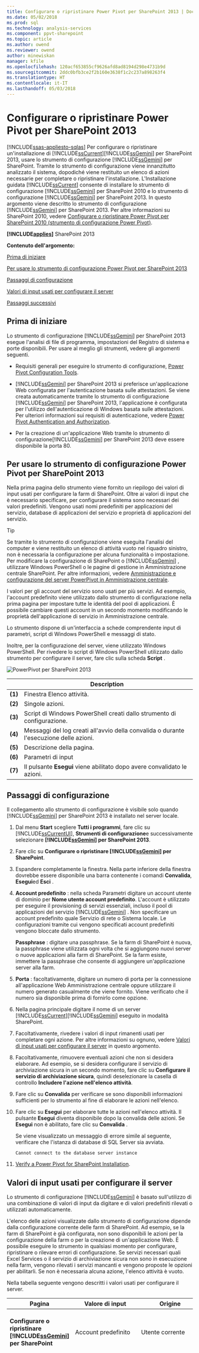 ```yaml
---
title: Configurare o ripristinare Power Pivot per SharePoint 2013 | Documenti Microsoft
ms.date: 05/02/2018
ms.prod: sql
ms.technology: analysis-services
ms.component: ppvt-sharepoint
ms.topic: article
ms.author: owend
ms.reviewer: owend
author: minewiskan
manager: kfile
ms.openlocfilehash: 120acf653855cf9626afd8ad8194d298e4731b9d
ms.sourcegitcommit: 2ddc0bfb3ce2f2b160e3638f1c2c237a898263f4
ms.translationtype: HT
ms.contentlocale: it-IT
ms.lasthandoff: 05/03/2018
---
```

# <a name="configure-or-repair-power-pivot-for-sharepoint-2013"></a>Configurare o ripristinare Power Pivot per SharePoint 2013
[!INCLUDE[ssas-appliesto-sqlas](../../includes/ssas-appliesto-sqlas.md)]
  Per configurare o ripristinare un'installazione di [!INCLUDE[ssCurrent](../../includes/sscurrent-md.md)][!INCLUDE[ssGemini](../../includes/ssgemini-md.md)] per SharePoint 2013, usare lo strumento di configurazione [!INCLUDE[ssGemini](../../includes/ssgemini-md.md)] per SharePoint. Tramite lo strumento di configurazione viene innanzitutto analizzato il sistema, dopodiché viene restituito un elenco di azioni necessarie per completare o ripristinare l'installazione. L'Installazione guidata [!INCLUDE[ssCurrent](../../includes/sscurrent-md.md)] consente di installare lo strumento di configurazione [!INCLUDE[ssGemini](../../includes/ssgemini-md.md)] per SharePoint 2010 e lo strumento di configurazione [!INCLUDE[ssGemini](../../includes/ssgemini-md.md)] per SharePoint 2013. In questo argomento viene descritto lo strumento di configurazione [!INCLUDE[ssGemini](../../includes/ssgemini-md.md)] per SharePoint 2013. Per altre informazioni su SharePoint 2010, vedere [Configurare o ripristinare Power Pivot per SharePoint 2010 (strumento di configurazione Power Pivot)](http://msdn.microsoft.com/en-us/d61f49c5-efaa-4455-98f2-8c293fa50046).  
  
 **[!INCLUDE[applies](../../includes/applies-md.md)]**  SharePoint 2013  
  
 **Contenuto dell'argomento:**  
  
 [Prima di iniziare](#bkmk_before)  
  
 [Per usare lo strumento di configurazione Power Pivot per SharePoint 2013](#bkmk_using)  
  
 [Passaggi di configurazione](#bkmk_steps)  
  
 [Valori di input usati per configurare il server](#bkmk_input)  
  
 [Passaggi successivi](#bkmk_nextsteps)  
  
##  <a name="bkmk_before"></a> Prima di iniziare  
 Lo strumento di configurazione [!INCLUDE[ssGemini](../../includes/ssgemini-md.md)] per SharePoint 2013 esegue l'analisi di file di programma, impostazioni del Registro di sistema e porte disponibili. Per usare al meglio gli strumenti, vedere gli argomenti seguenti.  
  
-   Requisiti generali per eseguire lo strumento di configurazione, [Power Pivot Configuration Tools](../../analysis-services/power-pivot-sharepoint/power-pivot-configuration-tools.md).  
  
-   [!INCLUDE[ssGemini](../../includes/ssgemini-md.md)] per SharePoint 2013 si preferisce un'applicazione Web configurata per l'autenticazione basata sulle attestazioni. Se viene creata automaticamente tramite lo strumento di configurazione [!INCLUDE[ssGemini](../../includes/ssgemini-md.md)] per SharePoint 2013, l'applicazione è configurata per l'utilizzo dell'autenticazione di Windows basata sulle attestazioni. Per ulteriori informazioni sui requisiti di autenticazione, vedere [Power Pivot Authentication and Authorization](../../analysis-services/power-pivot-sharepoint/power-pivot-authentication-and-authorization.md).  
  
-   Per la creazione di un'applicazione Web tramite lo strumento di configurazione[!INCLUDE[ssGemini](../../includes/ssgemini-md.md)] per SharePoint 2013 deve essere disponibile la porta 80.  
  
##  <a name="bkmk_using"></a> Per usare lo strumento di configurazione Power Pivot per SharePoint 2013  
 Nella prima pagina dello strumento viene fornito un riepilogo dei valori di input usati per configurare la farm di SharePoint. Oltre ai valori di input che è necessario specificare, per configurare il sistema sono necessari dei valori predefiniti. Vengono usati nomi predefiniti per applicazioni del servizio, database di applicazioni del servizio e proprietà di applicazioni del servizio.  
  
> [!TIP]  
>  Se tramite lo strumento di configurazione viene eseguita l'analisi del computer e viene restituito un elenco di attività vuoto nel riquadro sinistro, non è necessaria la configurazione per alcuna funzionalità o impostazione. Per modificare la configurazione di SharePoint o [!INCLUDE[ssGemini](../../includes/ssgemini-md.md)] , utilizzare Windows PowerShell o le pagine di gestione in Amministrazione centrale SharePoint. Per altre informazioni, vedere [Amministrazione e configurazione del server PowerPivot in Amministrazione centrale](../../analysis-services/power-pivot-sharepoint/power-pivot-server-administration-and-configuration-in-central-administration.md).  
  
 I valori per gli account del servizio sono usati per più servizi. Ad esempio, l'account predefinito viene utilizzato dallo strumento di configurazione nella prima pagina per impostare tutte le identità del pool di applicazioni. È possibile cambiare questi account in un secondo momento modificando le proprietà dell'applicazione di servizio in Amministrazione centrale.  
  
 Lo strumento dispone di un'interfaccia a schede comprendente input di parametri, script di Windows PowerShell e messaggi di stato.  
  
 Inoltre, per la configurazione del server, viene utilizzato Windows PowerShell. Per rivedere lo script di Windows PowerShell utilizzato dallo strumento per configurare il server, fare clic sulla scheda **Script** .  
  
 ![PowerPivot per SharePoint 2013](../../analysis-services/power-pivot-sharepoint/media/ssas-powerpivot-configtool-4-sharepoint2013-mainpage-configure.gif "PowerPivot per SharePoint 2013")  
  
||Description|  
|-|-----------------|  
|**(1)**|Finestra Elenco attività.|  
|**(2)**|Singole azioni.|  
|**(3)**|Script di Windows PowerShell creati dallo strumento di configurazione.|  
|**(4)**|Messaggi del log creati all'avvio della convalida o durante l'esecuzione delle azioni.|  
|**(5)**|Descrizione della pagina.|  
|**(6)**|Parametri di input|  
|**(7)**|Il pulsante **Esegui** viene abilitato dopo avere convalidato le azioni.|  
  
##  <a name="bkmk_steps"></a> Passaggi di configurazione  
 Il collegamento allo strumento di configurazione è visibile solo quando [!INCLUDE[ssGemini](../../includes/ssgemini-md.md)] per SharePoint 2013 è installato nel server locale.  
  
1.  Dal menu **Start** scegliere **Tutti i programmi**, fare clic su [!INCLUDE[ssCurrentUI](../../includes/sscurrentui-md.md)], **Strumenti di configurazione**e successivamente selezionare **[!INCLUDE[ssGemini](../../includes/ssgemini-md.md)] per SharePoint 2013**.  
  
2.  Fare clic su **Configurare o ripristinare [!INCLUDE[ssGemini](../../includes/ssgemini-md.md)] per SharePoint**.  
  
3.  Espandere completamente la finestra. Nella parte inferiore della finestra dovrebbe essere disponibile una barra contenente i comandi **Convalida**, **Esegui**ed **Esci** .  
  
4.  **Account predefinito** : nella scheda Parametri digitare un account utente di dominio per **Nome utente account predefinito**. L'account è utilizzato per eseguire il provisioning di servizi essenziali, incluso il pool di applicazioni del servizio [!INCLUDE[ssGemini](../../includes/ssgemini-md.md)] . Non specificare un account predefinito quale Servizio di rete o Sistema locale. Le configurazioni tramite cui vengono specificati account predefiniti vengono bloccate dallo strumento.  
  
     **Passphrase** : digitare una passphrase. Se la farm di SharePoint è nuova, la passphrase viene utilizzata ogni volta che si aggiungono nuovi server o nuove applicazioni alla farm di SharePoint. Se la farm esiste, immettere la passphrase che consente di aggiungere un'applicazione server alla farm.  
  
5.  **Porta** : facoltativamente, digitare un numero di porta per la connessione all'applicazione Web Amministrazione centrale oppure utilizzare il numero generato casualmente che viene fornito. Viene verificato che il numero sia disponibile prima di fornirlo come opzione.  
  
6.  Nella pagina principale digitare il nome di un server [!INCLUDE[ssCurrent](../../includes/sscurrent-md.md)][!INCLUDE[ssGemini](../../includes/ssgemini-md.md)] eseguito in modalità SharePoint.  
  
7.  Facoltativamente, rivedere i valori di input rimanenti usati per completare ogni azione. Per altre informazioni su ognuno, vedere [Valori di input usati per configurare il server](#bkmk_input) in questo argomento.  
  
8.  Facoltativamente, rimuovere eventuali azioni che non si desidera elaborare. Ad esempio, se si desidera configurare il servizio di archiviazione sicura in un secondo momento, fare clic su **Configurare il servizio di archiviazione sicura**, quindi deselezionare la casella di controllo **Includere l'azione nell'elenco attività**.  
  
9. Fare clic su **Convalida** per verificare se sono disponibili informazioni sufficienti per lo strumento al fine di elaborare le azioni nell'elenco.  
  
10. Fare clic su **Esegui** per elaborare tutte le azioni nell'elenco attività. Il pulsante **Esegui** diventa disponibile dopo la convalida delle azioni. Se **Esegui** non è abilitato, fare clic su **Convalida** .  
  
     Se viene visualizzato un messaggio di errore simile al seguente, verificare che l'istanza di database di SQL Server sia avviata.  
  
    ```  
    Cannot connect to the database server instance  
    ```  
  
11. [Verify a Power Pivot for SharePoint Installation](../../analysis-services/instances/install-windows/verify-a-power-pivot-for-sharepoint-installation.md).  
  
##  <a name="bkmk_input"></a> Valori di input usati per configurare il server  
 Lo strumento di configurazione [!INCLUDE[ssGemini](../../includes/ssgemini-md.md)] è basato sull'utilizzo di una combinazione di valori di input da digitare e di valori predefiniti rilevati o utilizzati automaticamente.  
  
 L'elenco delle azioni visualizzate dallo strumento di configurazione dipende dalla configurazione corrente delle farm di SharePoint. Ad esempio, se la farm di SharePoint è già configurata, non sono disponibili le azioni per la configurazione della farm o per la creazione di un'applicazione Web. È possibile eseguire lo strumento in qualsiasi momento per configurare, ripristinare o rilevare errori di configurazione. Se servizi necessari quali Excel Services o il servizio di archiviazione sicura non sono in esecuzione nella farm, vengono rilevati i servizi mancanti e vengono proposte le opzioni per abilitarli. Se non è necessaria alcuna azione, l'elenco attività è vuoto.  
  
 Nella tabella seguente vengono descritti i valori usati per configurare il server.  
  
|Pagina|Valore di input|Origine|Description|  
|----------|-----------------|------------|-----------------|  
|**Configurare o ripristinare [!INCLUDE[ssGemini](../../includes/ssgemini-md.md)] per SharePoint**|Account predefinito|Utente corrente|L'account predefinito è un account utente di Windows di dominio utilizzato per effettuare il provisioning di servizi condivisi nella farm. Viene utilizzato per il provisioning degli elementi seguenti:|  
||||-<br />                    [!INCLUDE[ssGemini](../../includes/ssgemini-md.md)] predefinita|  
||||- Servizio di archiviazione sicura|  
||||- Excel Services|  
||||- Identità del pool di applicazioni Web|  
||||- Amministratore della raccolta siti|  
||||- Account di aggiornamento dati automatico di [!INCLUDE[ssGemini](../../includes/ssgemini-md.md)] .|  
||||Per impostazione predefinita, viene usato l'account di dominio dell'utente corrente.<br /><br /> Nota: è consigliabile sostituire il valore predefinito, a meno che non si configuri un server per fini di valutazione e non di produzione.<br /><br /> È possibile modificare le identità del servizio dopo la configurazione o la riparazione usando Amministrazione centrale.<br /><br /> Facoltativamente, nello strumento di configurazione [!INCLUDE[ssGemini](../../includes/ssgemini-md.md)] specificare gli account dedicati per gli elementi seguenti:|  
||||-Applicazione Web, tramite la pagina **Creare applicazione Web predefinita** (supponendo che si stia creando un'applicazione Web per la farm).|  
||||-<br />                    [!INCLUDE[ssGemini](../../includes/ssgemini-md.md)] , con la pagina **Creare account automatico per DataRefresh** in questo strumento.|  
||Server di database|Istanza denominata di [!INCLUDE[ssGemini](../../includes/ssgemini-md.md)] locale, se disponibile|Se un'istanza del motore di database è installata come istanza denominata di [!INCLUDE[ssGemini](../../includes/ssgemini-md.md)] , il campo del server di database viene popolato dallo strumento con il nome di questa istanza. Se il motore di database non è installato, questo campo è vuoto.<br /><br /> **Server di database**  è un parametro obbligatorio. Può trattarsi di qualsiasi versione o edizione di SQL Server supportata per le farm SharePoint.|  
||Passphrase|Input dell'utente|Se si crea una nuova farm, come relativa passphrase viene utilizzata quella immessa. Se si aggiunge [!INCLUDE[ssGemini](../../includes/ssgemini-md.md)] per SharePoint a una farm esistente, digitare la passphrase esistente della farm.|  
||Porta di Amministrazione centrale SharePoint|Predefinito, se necessario|Se la farm non è configurata, vengono fornite opzioni per creare la farm e un endpoint HTTP ad Amministrazione centrale. Viene selezionato un numero di porta generato casualmente che non è in uso.|  
||[!INCLUDE[ssGemini](../../includes/ssgemini-md.md)] per Excel Services ([NomeServer]\ [!INCLUDE[ssGemini](../../includes/ssgemini-md.md)])|Input dell'utente|Il server [!INCLUDE[ssGemini](../../includes/ssgemini-md.md)] è necessario in Excel Services per abilitare le caratteristiche principali di [!INCLUDE[ssGemini](../../includes/ssgemini-md.md)] . Il nome del server digitato in questa pagina viene aggiunto anche all'elenco nella pagina **Configura server [!INCLUDE[ssGemini](../../includes/ssgemini-md.md)]**.|  
|**Configurare la nuova farm**|Server di database<br /><br /> Account farm<br /><br /> Passphrase<br /><br /> Porta di Amministrazione centrale SharePoint|Predefinito, se necessario|Per le impostazioni, vengono usati come predefiniti i valori immessi nella pagina principale.|  
|**Creare un'applicazione del servizio [!INCLUDE[ssGemini](../../includes/ssgemini-md.md)]**|Nome applicazione di servizio|Valore predefinito|[!INCLUDE[ssGemini](../../includes/ssgemini-md.md)] è **Valore predefinito [!INCLUDE[ssGemini](../../includes/ssgemini-md.md)] Service Application**. È possibile usare un valore diverso nello strumento.|  
||Server di database|Valore predefinito|Server di database che ospita il database dell'applicazione di servizio [!INCLUDE[ssGemini](../../includes/ssgemini-md.md)] . Il nome del server predefinito corrisponde al server di database usato per la farm. Questo nome può essere sostituito con un valore diverso.|  
||Nome database|Valore predefinito|Nome del database da creare per il database dell'applicazione del servizio [!INCLUDE[ssGemini](../../includes/ssgemini-md.md)] . Il nome del database predefinito è basato sul nome dell'applicazione del servizio, seguito da un GUID per assicurarne l'univocità. È possibile usare un valore diverso nello strumento.|  
|**Creare applicazione Web predefinita**|Nome applicazione Web|Predefinito, se necessario|Se non esistono applicazioni Web, ne viene creata una. L'applicazione Web è configurata per l'autenticazione in modalità classica ed è in ascolto sulla porta 80. Le dimensioni di caricamento file massime vengono impostate su 2047, il massimo consentito in SharePoint. Tali dimensioni di caricamento sono necessarie per i file [!INCLUDE[ssGemini](../../includes/ssgemini-md.md)] di grandi dimensioni che verranno caricati nel server.|  
||URL|Predefinito, se necessario|Viene creato un URL in base al nome del server, usando le stesse convenzioni di denominazione per i nomi file di SharePoint.|  
||Pool di applicazioni|Predefinito, se necessario|Viene creato un pool di applicazioni predefinito in IIS.|  
||Account e password del pool di applicazioni|Predefinito, se necessario|L'account del pool di applicazioni è basato sull'account predefinito, anche se è possibile eseguirne l'override nello strumento.|  
||Server di database|Predefinito, se necessario|L'istanza del database predefinito viene preselezionata per archiviare il database di contenuto dell'applicazione, tuttavia è possibile specificare un'istanza di SQL Server diversa nello strumento.|  
||Nome database|Predefinito, se necessario|Nome del database dell'applicazione. Il nome del database è basato sulle convenzioni di denominazione per i nomi file di SharePoint, tuttavia è possibile scegliere un nome diverso.|  
|**Distribuire la soluzione applicazione Web**|URL|Predefinito, se necessario|L'URL predefinito è quello dell'applicazione Web predefinita.|  
||Dimensioni massime file (in MB)|Predefinito, se necessario|L'impostazione predefinita è 2047. Le raccolte documenti di SharePoint hanno anche una dimensione massima e l'impostazione di [!INCLUDE[ssGemini](../../includes/ssgemini-md.md)] non deve superare quella della raccolta documenti. Per altre informazioni, vedere [Configurare le dimensioni massime di caricamento dei file &#40;PowerPivot per SharePoint&#41;](../../analysis-services/power-pivot-sharepoint/configure-maximum-file-upload-size-power-pivot-for-sharepoint.md).|  
|**Creare raccolta siti**|Amministratore del sito|Predefinito, se necessario|Viene usato l'account predefinito. È possibile eseguire l'override di questo account nella pagina **Creare raccolta siti** .|  
||Posta elettronica contatto|Predefinito, se necessario|Se Microsoft Outlook è configurato nel server, viene usato l'indirizzo di posta elettronica dell'utente corrente. In caso contrario, viene usato un segnaposto.|  
||URL sito|Predefinito, se necessario|Viene creato l'URL del sito usando le stesse convenzioni di denominazione per gli URL di SharePoint.|  
||Titolo sito|Predefinito, se necessario|Come titolo predefinito viene aggiunto **Sito [!INCLUDE[ssGemini](../../includes/ssgemini-md.md)]**.|  
|**Attivare la funzionalità [!INCLUDE[ssGemini](../../includes/ssgemini-md.md)] in una raccolta siti**|URL sito||URL della raccolta siti per cui si stanno attivando le funzionalità di [!INCLUDE[ssGemini](../../includes/ssgemini-md.md)] .|  
||Abilitare la funzionalità avanzata per questo sito||Abilitare la funzionalità "PremiumSite" del sito di SharePoint.|  
|**Creare applicazione del servizio di archiviazione sicura**|Nome applicazione di servizio|Predefinito, se necessario|Digitare il nome per l'applicazione del servizio di archiviazione sicura.|  
||Server di database|Input dell'utente|Digitare il nome del server di database da usare per l'applicazione del servizio di archiviazione sicura.|  
|**Creare proxy applicazione del servizio di archiviazione sicura**|Nome applicazione di servizio|Predefinito, se necessario|Digitare il nome dell'applicazione del servizio di archiviazione sicura immesso nella pagina precedente.|  
||Proxy applicazione del servizio|Predefinito, se necessario|Digitare il nome per il proxy dell'applicazione del servizio di archiviazione sicura. Il nome verrà visualizzato nel gruppo di connessione predefinito che associa le applicazioni alle applicazioni Web di contenuto SharePoint.|  
|**Aggiornare la chiave master del servizio di archiviazione sicura**|Proxy applicazione del servizio|Predefinito, se necessario|Digitare il nome del proxy dell'applicazione del servizio di archiviazione sicura immesso nella pagina precedente.|  
||Passphrase|Input dell'utente|Chiave master utilizzata per la crittografia dei dati. Per impostazione predefinita, la passphrase usata per generare la chiave è identica a quella usata per il provisioning di nuovi server nella farm. È possibile sostituire la passphrase predefinita con una passphrase univoca.|  
|**Creare account automatico per DataRefresh**|ID applicazione di destinazione|Predefinito, se necessario|Creare un'applicazione di destinazione per archiviare le credenziali utilizzate per l'aggiornamento dati automatico [!INCLUDE[ssGemini](../../includes/ssgemini-md.md)] .<br /><br /> L'ID applicazione può essere un testo descrittivo.|  
||Nome descrittivo per l'applicazione di destinazione|Predefinito, se necessario||  
||Nome utente e password account automatico|Predefinito, se necessario|Digitare le credenziali di un account utente di Windows utilizzato dall'applicazione di destinazione per eseguire l'aggiornamento dati automatico. Per altre informazioni, vedere [datarefresh configurare Excel Services utilizzando l'account servizio automatico in SharePoint Server 2013](http://technet.microsoft.com/library/hh525344\(office.15\).aspx) (http://technet.microsoft.com/en-us/library/hh525344(office.15).aspx).|  
||URL sito|Predefinito, se necessario|Digitare l'URL sito della raccolta siti associata all'applicazione di destinazione. Per l'associazione con raccolte siti aggiuntive, usare Amministrazione centrale SharePoint.|  
|**Crea applicazione di servizio per Excel Services**|Nome applicazione di servizio|Predefinito, se necessario|Digitare un nome per l'applicazione di servizio. Nel server di database della farm di SharePoint viene creato un database dell'applicazione di servizio con lo stesso nome.|  
|**Configurare i server [!INCLUDE[ssGemini](../../includes/ssgemini-md.md)]**|Nome applicazione di servizio|Predefinito, se necessario|Nome dell'applicazione di servizio digitato nella pagina precedente.|  
||[!INCLUDE[ssGemini](../../includes/ssgemini-md.md)] Nome server||Elenco dei server [!INCLUDE[ssGemini](../../includes/ssgemini-md.md)] registrati.<br /><br /> Il nome del server digitato nella pagina principale viene aggiunto automaticamente in questa pagina.|  
|**Registra componente aggiuntivo di [!INCLUDE[ssGemini](../../includes/ssgemini-md.md)] come Analisi utilizzo di Excel Services**|Nome applicazione di servizio||Nome dell'applicazione di servizio digitato nella pagina precedente.|  
|||||  
  
 Se lo strumento di configurazione [!INCLUDE[ssGemini](../../includes/ssgemini-md.md)] per SharePoint 2013 crea la farm, i database necessari vengono creati nel server di database usando le stesse convenzioni di denominazione per i nomi file di SharePoint. Non è possibile modificare il nome del database della farm.  
  
 Se viene creata una raccolta siti, il database del contenuto viene creato nel server di database usando le stesse convenzioni di denominazione per i nomi file di SharePoint. Non è possibile modificare il nome del database del contenuto.  
  
## <a name="verify-the-configuration"></a>Verificare la configurazione  
 Vedere la sezione "Verificare la configurazione di [!INCLUDE[ssGemini](../../includes/ssgemini-md.md)]" in [Configurare Power Pivot e distribuire soluzioni &#40;SharePoint 2013&#41;](../../analysis-services/instances/install-windows/configure-power-pivot-and-deploy-solutions-sharepoint-2013.md).  
  
##  <a name="bkmk_nextsteps"></a> Passaggi successivi  
 Dopo aver completato l'installazione del server, è necessario effettuare diverse attività di post-installazione:  
  
-   Concedere le autorizzazioni SharePoint a singoli e gruppi. Questa attività è necessaria per consentire l'accesso a siti e contenuti.  
  
-   Modificare le identità del pool di applicazioni del servizio per l'esecuzione in un account diverso. La definizione di identità diverse per servizi e applicazioni è una procedura SharePoint consigliata per le distribuzioni sicure.  
  
-   Creare siti attendibili aggiuntivi in Excel Services in modo da variare le autorizzazioni e le impostazioni di configurazione che funzionano meglio per l'accesso ai dati [!INCLUDE[ssGemini](../../includes/ssgemini-md.md)] .  
  
-   Installare provider di dati di uso comune per abilitare l'aggiornamento dati lato server.  
  
### <a name="grant-sharepoint-permissions-to-workbook-users"></a>Concedere autorizzazioni di SharePoint agli utenti delle cartelle di lavoro  
 Gli utenti devono disporre delle autorizzazioni di SharePoint per pubblicare o visualizzare cartelle di lavoro. Concedere le autorizzazioni **Visualizzazione** agli utenti che devono visualizzare le cartelle di lavoro pubblicate e le autorizzazioni **Collaborazione** agli utenti che pubblicano o gestiscono le cartelle di lavoro. Per concedere le autorizzazioni, è necessario disporre dei privilegi di amministratore della raccolta siti.  
  
1.  In un sito di SharePoint 2013, fare clic sull'icona impostazioni ![impostazioni SharePoint](../../analysis-services/media/as-sharepoint2013-settings-gear.gif "impostazioni SharePoint") e quindi fare clic su **Impostazioni sito**.  
  
2.  Nel gruppo **Utenti e autorizzazioni** scegliere **Autorizzazioni sito** .  
  
3.  Creare gruppi in base alle esigenze se si desidera un set di utenti con autorizzazioni **Collaborazione** e un altro gruppo per un set di utenti che dispongono solo delle autorizzazioni **Visualizza** .  
  
4.  Immettere gli account gruppo o utente di dominio di Windows con appartenenza ai gruppi. Come in precedenza, non usare indirizzi di posta elettronica o gruppi di distribuzione se l'applicazione è configurata per l'autenticazione classica.  
  
### <a name="install-data-providers-used-in-data-refresh-and-check-user-permissions"></a>Installare provider di dati usati per l'aggiornamento dati e verificare le autorizzazioni utente  
 L'aggiornamento dati lato server consente agli utenti di reimportare dati aggiornati nelle cartelle di lavoro in modalità automatica. Affinché l'aggiornamento dati riesca, il server in cui viene eseguito Analysis Services in modalità SharePoint deve disporre degli stessi provider di dati utilizzati per importare i dati inizialmente. Inoltre, per l'account utente con il quale viene eseguito l'aggiornamento dati vengono spesso richieste autorizzazioni di lettura sulle origini dati esterne. Verificare i requisiti per l'abilitazione e la configurazione dell'aggiornamento dati per assicurarsi un risultato positivo. Per altre informazioni, vedere [Aggiornamento di dati PowerPivot con SharePoint 2010](http://msdn.microsoft.com/en-us/01b54e6f-66e5-485c-acaa-3f9aa53119c9).  
  
> [!NOTE]  
>  Per [!INCLUDE[ssCurrent](../../includes/sscurrent-md.md)][!INCLUDE[ssGemini](../../includes/ssgemini-md.md)] per SharePoint 2013 i provider di dati vengono installati quando si esegue il programma di installazione **spPowerPivot.msi** e lo strumento di configurazione [!INCLUDE[ssGemini](../../includes/ssgemini-md.md)] per SharePoint 2013. Per altre informazioni, vedere [Installare o disinstallare il componente aggiuntivo PowerPivot per SharePoint &#40;SharePoint 2013&#41;](../../analysis-services/instances/install-windows/install-or-uninstall-the-power-pivot-for-sharepoint-add-in-sharepoint-2013.md).  
  
### <a name="change-application-pool-and-service-identities-in-sharepoint"></a>Modificare il pool di applicazioni e le identità di servizio in SharePoint  
 Tramite lo strumento di configurazione [!INCLUDE[ssGemini](../../includes/ssgemini-md.md)] viene eseguito il provisioning delle funzionalità della farm, delle applicazioni e dei servizi affinché vengano eseguiti con un singolo account. L'installazione risulterà semplificata, ma la distribuzione non soddisferà i requisiti di sicurezza di una farm di SharePoint. Per creare una distribuzione più affidabile, modificare i pool di applicazioni e le identità di servizio affinché l'esecuzione avvenga in account diversi al termine dell'installazione. Per altre informazioni, vedere [Configurare gli account del servizio PowerPivot](../../analysis-services/power-pivot-sharepoint/configure-power-pivot-service-accounts.md).  
  
### <a name="create-additional-trusted-sites-in-excel-services"></a>Creare siti attendibili aggiuntivi in Excel Services  
 È possibile aggiungere siti attendibili in Excel Services per variare le autorizzazioni e le impostazioni di configurazione nei siti che forniscono cartelle di lavoro di Excel e dati [!INCLUDE[ssGemini](../../includes/ssgemini-md.md)] . Per altre informazioni, vedere [Creare un percorso attendibile per i siti PowerPivot in Amministrazione centrale](../../analysis-services/power-pivot-sharepoint/create-a-trusted-location-for-power-pivot-sites-in-central-administration.md).  
  
### <a name="build-a-includessgeminiincludesssgemini-mdmd-workbook"></a>Compilare una cartella di lavoro [!INCLUDE[ssGemini](../../includes/ssgemini-md.md)]  
 Dopo aver installato i componenti server in una farm, è possibile creare la prima cartella di lavoro di Excel 2013 in cui vengono utilizzati dati [!INCLUDE[ssGemini](../../includes/ssgemini-md.md)] incorporati e, successivamente, pubblicarla in una raccolta di SharePoint. In alternativa, è possibile caricare o pubblicare una cartella di lavoro di [!INCLUDE[ssGemini](../../includes/ssgemini-md.md)] di esempio per verificare l'accesso ai dati [!INCLUDE[ssGemini](../../includes/ssgemini-md.md)] in SharePoint. Per ulteriori informazioni, vedere quanto segue:  
  
-   [Guida di PowerPivot di Power](https://support.office.com/en-us/article/Power-Pivot-Help-241aac41-92e3-4e46-ae58-2f2cd7dbcf4f) (https://support.office.com/en-us/article/Power-Pivot-Help-241aac41-92e3-4e46-ae58-2f2cd7dbcf4f).  
  
-   [Avviare Power Pivot in Excel 2013 aggiuntivo](http://office.microsoft.com/excel-help/start-powerpivot-in-excel-2013-add-in-HA102837097.aspx?CTT=5&origin=HA102837110) (http://office.microsoft.com/excel-help/start-powerpivot-in-excel-2013-add-in-HA102837097.aspx?CTT=5&origin=HA102837110).  
  
### <a name="add-additional-analysis-services-servers-in-sharepoint-mode"></a>Aggiungere server Analysis Services in modalità SharePoint  
 Nel tempo, se si rendessero necessarie ulteriori funzionalità di elaborazione e archiviazione dati, sarà possibile aggiungere ulteriori server Analysis Services in modalità SharePoint alla farm. Per [!INCLUDE[ssCurrent](../../includes/sscurrent-md.md)][!INCLUDE[ssGemini](../../includes/ssgemini-md.md)] per SharePoint 2013, installare nuovi server [!INCLUDE[ssASnoversion](../../includes/ssasnoversion-md.md)] in modalità SharePoint, quindi configurare Excel Services. Per altre informazioni, vedere la sezione "Oltre l'installazione in un server singolo" di [Installazione di Analisi Services in modalità Power Pivot](../../analysis-services/instances/install-windows/install-analysis-services-in-power-pivot-mode.md).  
  
## <a name="additional-resources"></a>Risorse aggiuntive  
 ![Le impostazioni di SharePoint](../../analysis-services/media/as-sharepoint2013-settings-gear.gif "impostazioni SharePoint") [Invia commenti e suggerimenti e informazioni di contatto tramite SQL Server Feedback](https://feedback.azure.com/forums/908035-sql-server).  
  
## <a name="see-also"></a>Vedere anche  
 [Installare o disinstallare il componente aggiuntivo PowerPivot per SharePoint &#40;SharePoint 2013&#41;](../../analysis-services/instances/install-windows/install-or-uninstall-the-power-pivot-for-sharepoint-add-in-sharepoint-2013.md)   
 [Strumenti di configurazione Power Pivot](../../analysis-services/power-pivot-sharepoint/power-pivot-configuration-tools.md)   
 [Amministrazione e configurazione del server PowerPivot in Amministrazione centrale](../../analysis-services/power-pivot-sharepoint/power-pivot-server-administration-and-configuration-in-central-administration.md)   
 [Eseguire l'aggiornamento delle cartelle di lavoro e l'aggiornamento dati pianificato & #40; SharePoint 2013 & #41;](../../analysis-services/instances/install-windows/upgrade-workbooks-and-scheduled-data-refresh-sharepoint-2013.md)  
  
  
